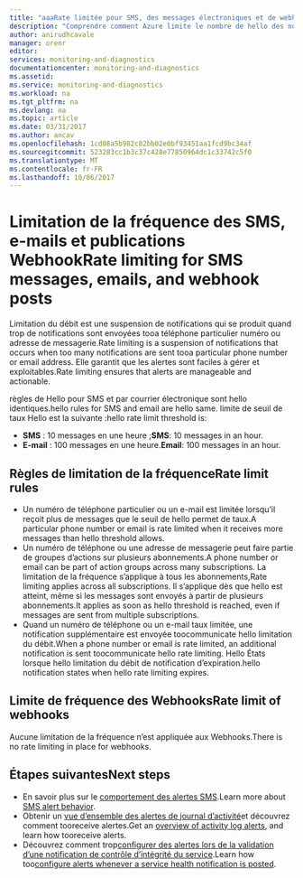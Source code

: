 ```yaml
---
title: "aaaRate limitée pour SMS, des messages électroniques et de webhooks | Documents Microsoft"
description: "Comprendre comment Azure limite le nombre de hello des notifications de SMS, par courrier électronique ou webhook possibles à partir d’un groupe d’actions."
author: anirudhcavale
manager: orenr
editor: 
services: monitoring-and-diagnostics
documentationcenter: monitoring-and-diagnostics
ms.assetid: 
ms.service: monitoring-and-diagnostics
ms.workload: na
ms.tgt_pltfrm: na
ms.devlang: na
ms.topic: article
ms.date: 03/31/2017
ms.author: ancav
ms.openlocfilehash: 1cd08a5b982c82bb02e0bf93451aa1fcd9bc34af
ms.sourcegitcommit: 523283cc1b3c37c428e77850964dc1c33742c5f0
ms.translationtype: MT
ms.contentlocale: fr-FR
ms.lasthandoff: 10/06/2017
---
```

# <a name="rate-limiting-for-sms-messages-emails-and-webhook-posts"></a><span data-ttu-id="93ee6-103">Limitation de la fréquence des SMS, e-mails et publications Webhook</span><span class="sxs-lookup"><span data-stu-id="93ee6-103">Rate limiting for SMS messages, emails, and webhook posts</span></span>
<span data-ttu-id="93ee6-104">Limitation du débit est une suspension de notifications qui se produit quand trop de notifications sont envoyées tooa téléphone particulier numéro ou adresse de messagerie.</span><span class="sxs-lookup"><span data-stu-id="93ee6-104">Rate limiting is a suspension of notifications that occurs when too many notifications are sent tooa particular phone number or email address.</span></span> <span data-ttu-id="93ee6-105">Elle garantit que les alertes sont faciles à gérer et exploitables.</span><span class="sxs-lookup"><span data-stu-id="93ee6-105">Rate limiting ensures that alerts are manageable and actionable.</span></span>

<span data-ttu-id="93ee6-106">règles de Hello pour SMS et par courrier électronique sont hello identiques.</span><span class="sxs-lookup"><span data-stu-id="93ee6-106">hello rules for SMS and email are hello same.</span></span> <span data-ttu-id="93ee6-107">limite de seuil de taux Hello est la suivante :</span><span class="sxs-lookup"><span data-stu-id="93ee6-107">hello rate limit threshold is:</span></span>

 - <span data-ttu-id="93ee6-108">**SMS** : 10 messages en une heure ;</span><span class="sxs-lookup"><span data-stu-id="93ee6-108">**SMS**: 10 messages in an hour.</span></span>
 - <span data-ttu-id="93ee6-109">**E-mail** : 100 messages en une heure.</span><span class="sxs-lookup"><span data-stu-id="93ee6-109">**Email**: 100 messages in an hour.</span></span>

## <a name="rate-limit-rules"></a><span data-ttu-id="93ee6-110">Règles de limitation de la fréquence</span><span class="sxs-lookup"><span data-stu-id="93ee6-110">Rate limit rules</span></span>
- <span data-ttu-id="93ee6-111">Un numéro de téléphone particulier ou un e-mail est limitée lorsqu’il reçoit plus de messages que le seuil de hello permet de taux.</span><span class="sxs-lookup"><span data-stu-id="93ee6-111">A particular phone number or email is rate limited when it receives more messages than hello threshold allows.</span></span>
- <span data-ttu-id="93ee6-112">Un numéro de téléphone ou une adresse de messagerie peut faire partie de groupes d’actions sur plusieurs abonnements.</span><span class="sxs-lookup"><span data-stu-id="93ee6-112">A phone number or email can be part of action groups across many subscriptions.</span></span> <span data-ttu-id="93ee6-113">La limitation de la fréquence s’applique à tous les abonnements,</span><span class="sxs-lookup"><span data-stu-id="93ee6-113">Rate limiting applies across all subscriptions.</span></span> <span data-ttu-id="93ee6-114">Il s’applique dès que hello est atteint, même si les messages sont envoyés à partir de plusieurs abonnements.</span><span class="sxs-lookup"><span data-stu-id="93ee6-114">It applies as soon as hello threshold is reached, even if messages are sent from multiple subscriptions.</span></span>  
- <span data-ttu-id="93ee6-115">Quand un numéro de téléphone ou un e-mail taux limitée, une notification supplémentaire est envoyée toocommunicate hello limitation du débit.</span><span class="sxs-lookup"><span data-stu-id="93ee6-115">When a phone number or email is rate limited, an additional notification is sent toocommunicate hello rate limiting.</span></span> <span data-ttu-id="93ee6-116">Hello États lorsque hello limitation du débit de notification d’expiration.</span><span class="sxs-lookup"><span data-stu-id="93ee6-116">hello notification states when hello rate limiting expires.</span></span>

## <a name="rate-limit-of-webhooks"></a><span data-ttu-id="93ee6-117">Limite de fréquence des Webhooks</span><span class="sxs-lookup"><span data-stu-id="93ee6-117">Rate limit of webhooks</span></span> ##
<span data-ttu-id="93ee6-118">Aucune limitation de la fréquence n’est appliquée aux Webhooks.</span><span class="sxs-lookup"><span data-stu-id="93ee6-118">There is no rate limiting in place for webhooks.</span></span>

## <a name="next-steps"></a><span data-ttu-id="93ee6-119">Étapes suivantes</span><span class="sxs-lookup"><span data-stu-id="93ee6-119">Next steps</span></span> ##
* <span data-ttu-id="93ee6-120">En savoir plus sur le [comportement des alertes SMS](monitoring-sms-alert-behavior.md).</span><span class="sxs-lookup"><span data-stu-id="93ee6-120">Learn more about [SMS alert behavior](monitoring-sms-alert-behavior.md).</span></span>
* <span data-ttu-id="93ee6-121">Obtenir un [vue d’ensemble des alertes de journal d’activité](monitoring-overview-alerts.md)et découvrez comment tooreceive alertes.</span><span class="sxs-lookup"><span data-stu-id="93ee6-121">Get an [overview of activity log alerts](monitoring-overview-alerts.md), and learn how tooreceive alerts.</span></span>  
* <span data-ttu-id="93ee6-122">Découvrez comment trop[configurer des alertes lors de la validation d’une notification de contrôle d’intégrité du service](monitoring-activity-log-alerts-on-service-notifications.md).</span><span class="sxs-lookup"><span data-stu-id="93ee6-122">Learn how too[configure alerts whenever a service health notification is posted](monitoring-activity-log-alerts-on-service-notifications.md).</span></span>
